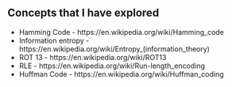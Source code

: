 <h2>Concepts that I have explored</h2>
<ul>
  <li>
    Hamming Code - https://en.wikipedia.org/wiki/Hamming_code<br>
  </li>
  <li>
    Information entropy - https://en.wikipedia.org/wiki/Entropy_(information_theory)<br>
  </li>
  <li>
    ROT 13 - https://en.wikipedia.org/wiki/ROT13 <br>
  </li>
  <li>
    RLE - https://en.wikipedia.org/wiki/Run-length_encoding
  </li>
  <li>
    Huffman Code - https://en.wikipedia.org/wiki/Huffman_coding
  </li>
</ul>
